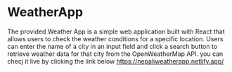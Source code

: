 # WeatherApp
The provided Weather App is a simple web application built with React that allows users to check the weather conditions for a specific location. Users can enter the name of a city in an input field and click a search button to retrieve weather data for that city from the OpenWeatherMap API.
you can checj it live by clicking the link below
https://nepaliweatherapp.netlify.app/
